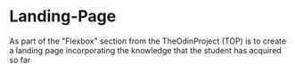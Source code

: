 # Landing-Page
As part of the "Flexbox" section from the TheOdinProject (TOP) is to create a landing page incorporating the knowledge that the student has acquired so far
